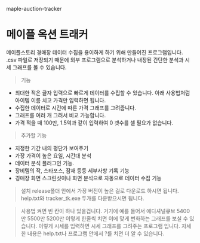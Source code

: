 maple-auction-tracker
# 메이플 옥션 트래커

메이플스토리 경매장 데이터 수집을 용이하게 하기 위해 만들어진 프로그램입니다.
.csv 파일로 저장되기 때문에 외부 프로그램으로 분석하거나 내장된 간단한 분석과 시세 그래프를 볼 수 있습니다.

> 기능
* 최대한 적은 글자 입력으로 빠르게 데이터를 수집할 수 있습니다. 아래 사용법처럼 아이템 이름 치고 가격만 입력하면 됩니다.
* 수집한 데이터로 시간에 따른 가격 그래프를 그려줍니다.
* 그래프를 여러 개 그려서 비교 가능합니다.
* 가격 적을 때 100만, 1.5억과 같이 입력하여 0 갯수를 셀 필요가 없습니다.

> 추가할 기능
* 지정한 기간 내의 평단가 보여주기
* 가장 가격이 높은 요일, 시간대 분석
* 데이터 분석 플러그인 기능.
* 장비템의 작, 스타포스, 잠재 등등 세부사항 기록 기능
* 경매장 화면 스크린샷이나 화면 분석으로 자동으로 데이터 수집 기능

> 설치
release폴더 안에서 가장 버전이 높은 걸로 다운로드 하시면 됩니다.
help.txt와 tracker_tk.exe 두개를 다운받으시면 됩니다.

> 사용법
켜면 빈 칸이 하나 있을겁니다. 거기에 예를 들어서
에디셔널큐브
5400만
5500만
5200만
이렇게 한줄씩 치면 이에 맞게 변화하는 그래프를 보실 수 있습니다.
이렇게 시세를 입력하면 시세 그래프를 그려주는 프로그램 입니다.
자세한 내용은 help.txt나 프로그램 안에서 ?를 치면 더 알 수 있습니다.
